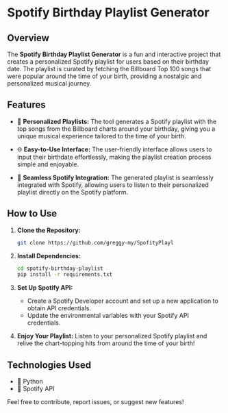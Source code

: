 # Spotify Birthday Playlist Generator

## Overview

The **Spotify Birthday Playlist Generator** is a fun and interactive project that creates a personalized Spotify playlist for users based on their birthday date. The playlist is curated by fetching the Billboard Top 100 songs that were popular around the time of your birth, providing a nostalgic and personalized musical journey.

## Features

- 🎵 **Personalized Playlists:** The tool generates a Spotify playlist with the top songs from the Billboard charts around your birthday, giving you a unique musical experience tailored to the time of your birth.

- 🌐 **Easy-to-Use Interface:** The user-friendly interface allows users to input their birthdate effortlessly, making the playlist creation process simple and enjoyable.

- 🔗 **Seamless Spotify Integration:** The generated playlist is seamlessly integrated with Spotify, allowing users to listen to their personalized playlist directly on the Spotify platform.

## How to Use

1. **Clone the Repository:**
   ```bash
   git clone https://github.com/greggy-my/SpofityPlayl
   ```

2. **Install Dependencies:**
   ```bash
   cd spotify-birthday-playlist
   pip install -r requirements.txt
   ```

3. **Set Up Spotify API:**
   - Create a Spotify Developer account and set up a new application to obtain API credentials.
   - Update the environmental variables with your Spotify API credentials.

4. **Enjoy Your Playlist:**
   Listen to your personalized Spotify playlist and relive the chart-topping hits from around the time of your birth!

## Technologies Used

- 🐍 Python
- 🎵 Spotify API

Feel free to contribute, report issues, or suggest new features!
